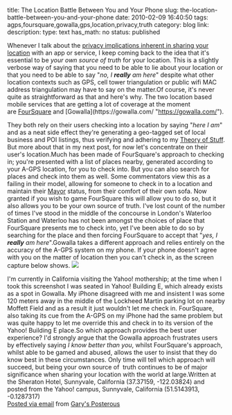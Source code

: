 title: The Location Battle Between You and Your Phone 
slug: the-location-battle-between-you-and-your-phone
date: 2010-02-09 16:40:50
tags: agps,foursquare,gowalla,gps,location,privacy,truth
category: blog
link: 
description: 
type: text
has_math: no
status: published

Whenever I talk about the [privacy implications inherent in sharing your location](https://www.slideshare.net/vicchi/moving-lbs-beyond-mobile "https://www.slideshare.net/vicchi/moving-lbs-beyond-mobile") with an app or service, I keep coming back to the idea that it's essential to be *your own source of truth* for your location. This is a slightly verbose way of saying that you need to be able to lie about your location or that you need to be able to say "*no, I* ***really*** *am here*" despite what other location contexts such as GPS, cell tower triangulation or public wifi MAC address triangulation may have to say on the matter.Of course, it's never quite as straightforward as that and here's why. The two location based mobile services that are getting a lot of coverage at the moment are [FourSquare](https://foursquare.com/ "https://foursquare.com/") and [Gowalla](https://gowalla.com/ "https://gowalla.com/"). 

<!-- TEASER_END -->

They both rely on their users checking into a location by saying "*here I am*" and as a neat side effect they're generating a geo-tagged set of local business and POI listings, thus verifying and adhering to my [Theory of Stuff](/2010/02/01/the-theory-of-stuff/ "/2010/02/01/the-theory-of-stuff/"). But more about that in my next post, for now let's concentrate on their user's location.Much has been made of FourSquare's approach to checking in; you're presented with a list of places nearby, generated according to your A-GPS location, for you to check into. But you can also search for places and check into them as well. Some commentators view this as a failing in their model, allowing for someone to check in to a location and maintain their [Mayor](https://foursquare.com/help/ "https://foursquare.com/help/") status, from their comfort of their own sofa. Now granted if you wish to game FourSquare this will allow you to do so, but it also allows you to be your own source of truth. I've lost count of the number of times I've stood in the middle of the concourse in London's Waterloo Station and Waterloo has not been amongst the choices of place that FourSquare presents me to check into, yet I've been able to do so by searching for the place and then forcing FourSquare to accept that "*yes, I **really** am here*".Gowalla takes a different approach and relies entirely on the accuracy of the A-GPS system on my phone. If your phone doesn't agree with you on the matter of location then you can't check in, as the screen capture below shows. ![](https://posterous.com/getfile/files.posterous.com/vicchi/UWM7UmZtuxfnwsGtb7D07S2eSArtx49QGTAqyQJ2c8KrWVYYJrDkq8vPrK5v/IMG_3255.png) 

I'm currently in California visiting the Yahoo! mothership; at the time when I took this screenshot I was seated in Yahoo! Building E, which already exists as a spot in Gowalla. My iPhone disagreed with me and insistent I was some 120 meters away in the middle of the Lockheed Martin parking lot on nearby Moffett Field and as a result it just wouldn't let me check in. FourSquare, also taking its cue from the A-GPS on my iPhone had the same problem but was quite happy to let me override this and check in to its version of the Yahoo! Building E place.So which approach provides the best user experience? I'd strongly argue that the Gowalla approach frustrates users by effectively saying *I know better than you*, whilst FourSquare's approach, whilst able to be gamed and abused, allows the user to insist that they do know best in these circumstances. Only time will tell which approach will succeed, but being your own source of  truth continues to be of major significance when sharing your location with the world at large.Written at the Sheraton Hotel, Sunnyvale, California (37.37159, -122.03824) and posted from the Yahoo! campus, Sunnyvale, California (51.5143913, -0.1287317)  
  [Posted via email](https://posterous.com "https://posterous.com") from [Gary's Posterous](https://vicchi.posterous.com/the-location-battle-between-you-and-your-phon "https://vicchi.posterous.com/the-location-battle-between-you-and-your-phon") 

 

